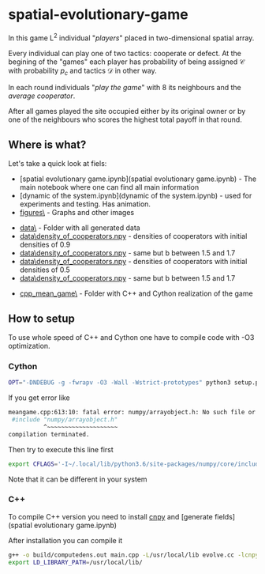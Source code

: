 # spatial-evolutionary-game

In this game L<sup>2</sup> individual "*players*" placed in two-dimensional spatial array.

Every individual can play one of two tactics: cooperate or defect. At the begining of the "games" each player has probability of being assigned $\mathcal{C}$ with probability $p_c$ and tactics $\mathcal{D}$ in other way.

In each round individuals "*play the game*" with 8 its neighbours and the *average cooperator*.

After all games played the site occupied either by its original owner or by one of the neighbours who scores the highest total payoff in that round.

## Where is what?
Let's take a quick look at fiels:

* [spatial evolutionary game.ipynb](spatial evolutionary game.ipynb) - The main notebook where one can find all main information
* [dynamic of the system.ipynb](dynamic of the system.ipynb) - used for experiments and testing. Has animation.
* [figures\\](figures) - Graphs and other images
- [data\\](data) - Folder with all generated data
- [data\\density_of_cooperators.npy](data\density_of_cooperators.npy) - densities of cooperators with initial densities of 0.9
- [data\\density_of_cooperators.npy](data\density_of_cooperators15-17.npy) - same but b between 1.5 and 1.7
- [data\\density_of_cooperators.npy](data\density_of_cooperators5.npy) - densities of cooperators with initial densities of 0.5
- [data\\density_of_cooperators.npy](data\density_of_cooperators515-17.npy) - same but b between 1.5 and 1.7

* [cpp_mean_game\\](cpp_mean_game) - Folder with C++ and Cython realization of the game

## How to setup
To use whole speed of C++ and Cython one have to compile code with -O3 optimization.
### Cython
```bash
OPT="-DNDEBUG -g -fwrapv -O3 -Wall -Wstrict-prototypes" python3 setup.py build_ext
```
If you get error like
```bash
meangame.cpp:613:10: fatal error: numpy/arrayobject.h: No such file or directory
 #include "numpy/arrayobject.h"
          ^~~~~~~~~~~~~~~~~~~~~
compilation terminated.
```
Then try to execute this line first
```bash
export CFLAGS='-I~/.local/lib/python3.6/site-packages/numpy/core/include'
```
Note that it can be different in your system

### C++
To compile C++ version you need to install [cnpy](https://github.com/rogersce/cnpy) and [generate fields](spatial evolutionary game.ipynb)

After installation you can compile it
```bash
g++ -o build/computedens.out main.cpp -L/usr/local/lib evolve.cc -lcnpy -lz -O3 --std=c++11
export LD_LIBRARY_PATH=/usr/local/lib/
```
